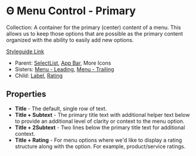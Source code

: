# Θ Menu Control - Primary

Collection: A container for the primary (center) content of a menu. This allows us to keep those options that are possible as the primary content organized with the ability to easily add new options.

[Styleguide Link](https://zpl.io/boABAYM)

* Parent: [SelectList](https://github.com/able-app/docs/blob/bb79ff6c26dc282e881328464ade1774d34f24e3/controls/components/form/selectlist.md), [App Bar](https://github.com/able-app/docs/blob/bb79ff6c26dc282e881328464ade1774d34f24e3/controls/components/appbar/app-bar.md), More Icons
* Sisters: [Menu - Leading](mc-leading.md), [Menu - Trailing](mc-trailing.md)
* Child: [Label](../label.md), [Rating](../rating/)

## Properties

* **Title** - The default, single row of text.
* **Title + Subtext** - The primary title text with additional helper text below to provide an additional level of clarity or context to the menu option.
* **Title + 2Subtext** - Two lines below the primary title text for additional context.
* **Title + Rating** - For menu options where we'd like to display a rating structure along with the option. For example, product/service ratings.
